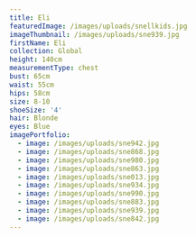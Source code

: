 ```yaml
---
title: Eli
featuredImage: /images/uploads/snellkids.jpg
imageThumbnail: /images/uploads/sne939.jpg
firstName: Eli
collection: Global
height: 140cm
measurementType: chest
bust: 65cm
waist: 55cm
hips: 58cm
size: 8-10
shoeSize: '4'
hair: Blonde
eyes: Blue
imagePortfolio:
  - image: /images/uploads/sne942.jpg
  - image: /images/uploads/sne868.jpg
  - image: /images/uploads/sne980.jpg
  - image: /images/uploads/sne863.jpg
  - image: /images/uploads/sne013.jpg
  - image: /images/uploads/sne934.jpg
  - image: /images/uploads/sne990.jpg
  - image: /images/uploads/sne883.jpg
  - image: /images/uploads/sne939.jpg
  - image: /images/uploads/sne842.jpg
---
```


